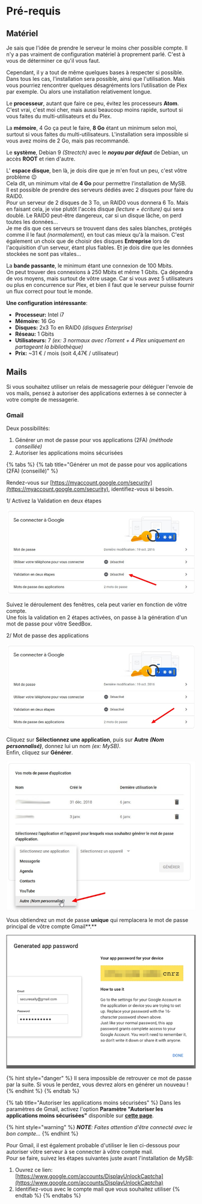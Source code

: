 # Pré-requis

## Matériel

Je sais que l'idée de prendre le serveur le moins cher possible compte. Il n'y a pas vraiment de configuration matériel à proprement parlé. C'est à vous de déterminer ce qu'il vous faut.

Cependant, il y a tout de même quelques bases à respecter si possible. Dans tous les cas, l'installation sera possible, ainsi que l'utilisation. Mais vous pourriez rencontrer quelques désagréments lors l’utilisation de Plex par exemple. Ou alors une installation relativement longue.

Le **processeur**, autant que faire ce peu, évitez les processeurs **Atom**.  
C'est vrai, c'est moi cher, mais aussi beaucoup moins rapide, surtout si vous faites du multi-utilisateurs et du Plex.

La **mémoire**, 4 Go ça peut le faire, **8 Go** étant un minimum selon moi, surtout si vous faites du multi-utilisateurs. L'installation sera impossible si vous avez moins de 2 Go, mais pas recommandé.

Le **système**, Debian 9 _\(Strectch\)_ avec le _**noyau par défaut**_ de Debian, un accès **ROOT** et rien d'autre.

L' **espace disque**, ben là, je dois dire que je m'en fout un peu, c'est vôtre problème 😉   
Cela dit, un minimum vital de **4 Go** pour permettre l’installation de MySB.  
Il est possible de prendre des serveurs dédiés avec 2 disques pour faire du RAID0.  
Pour un serveur de 2 disques de 3 To, un RAID0 vous donnera 6 To. Mais en faisant cela, je vise plutôt l'accès disque _\(lecture + écriture\)_ qui sera doublé. Le RAID0 peut-être dangereux, car si un disque lâche, on perd toutes les données...  
Je me dis que ces serveurs se trouvent dans des sales blanches, protégés comme il le faut _\(normalement\),_ en tout cas mieux qu'à la maison. C'est également un choix que de choisir des disques **Entreprise** lors de l'acquisition d'un serveur, étant plus fiables. Et je dois dire que les données stockées ne sont pas vitales...

La **bande passante**, le minimum étant une connexion de 100 Mbits.  
On peut trouver des connexions à 250 Mbits et même 1 Gbits. Ça dépendra de vos moyens, mais surtout de vôtre usage. Car si vous avez 5 utilisateurs ou plus en concurrence sur Plex, et bien il faut que le serveur puisse fournir un flux correct pour tout le monde.

**Une configuration intéressante**:

* **Processeur:** Intel i7
* **Mémoire:** 16 Go
* **Disques:** 2x3 To en RAID0 _\(disques Enterprise\)_
* **Réseau:** 1 Gbits
* **Utilisateurs:** 7 _\(ex: 3 normaux avec rTorrent + 4 Plex uniquement en partageant la bibliothèque\)_
* **Prix:** ~31 € / mois \(soit 4,47€ / utilisateur\)

## Mails

Si vous souhaitez utiliser un relais de messagerie pour déléguer l'envoie de vos mails, pensez à autoriser des applications externes à se connecter à votre compte de messagerie.

### Gmail

Deux possibilités:

1. Générer un mot de passe pour vos applications \(2FA\) _\(méthode conseillée\)_
2. Autoriser les applications moins sécurisées

{% tabs %}
{% tab title="Générer un mot de passe pour vos applications \(2FA\) \(conseillé\)" %}


Rendez-vous sur [https://myaccount.google.com/security](https://myaccount.google.com/security), identifiez-vous si besoin.

1/ Activez la Validation en deux étapes

![](../.gitbook/assets/gmail_enable_two_factors.jpg)

Suivez le déroulement des fenêtres, cela peut varier en fonction de vôtre compte.  
Une fois la validation en 2 étapes activées, on passe à la génération d'un mot de passe pour vôtre SeedBox.

2/ Mot de passe des applications

![](../.gitbook/assets/gmail_select_app_password.jpg)

Cliquez sur **Sélectionnez une application**, puis sur **Autre** _**\(Nom personnalisé\)**_, donnez lui un nom _\(ex: MySB\)_.  
Enfin, cliquez sur **Générer**.

![](../.gitbook/assets/gmail_app_password.jpg)

Vous obtiendrez un mot de passe **unique** qui remplacera le mot de passe principal de vôtre compte Gmail**.**

![](../.gitbook/assets/gmail_password_created.jpg)

{% hint style="danger" %}
Il sera impossible de retrouver ce mot de passe par la suite. Si vous le perdez, vous devrez alors en générer un nouveau !
{% endhint %}
{% endtab %}

{% tab title="Autoriser les applications moins sécurisées" %}
Dans les paramètres de Gmail, activez l'option **Paramètre "Autoriser les applications moins sécurisées"** disponible sur [**cette page**](https://myaccount.google.com/lesssecureapps).

{% hint style="warning" %}
_**NOTE**: Faites attention d'être connecté avec le bon compte..._
{% endhint %}

Pour Gmail, il est également probable d'utiliser le lien ci-dessous pour autoriser vôtre serveur à se connecter à vôtre compte mail.  
Pour se faire, suivez les étapes suivantes juste avant l'installation de MySB:

1. Ouvrez ce lien: [https://www.google.com/accounts/DisplayUnlockCaptcha](https://www.google.com/accounts/DisplayUnlockCaptcha)
2. Identifiez-vous avec le compte mail que vous souhaitez utiliser
{% endtab %}
{% endtabs %}

